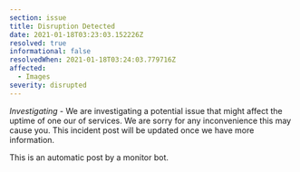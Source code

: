 ```yaml
---
section: issue
title: Disruption Detected
date: 2021-01-18T03:23:03.152226Z
resolved: true
informational: false
resolvedWhen: 2021-01-18T03:24:03.779716Z
affected:
  - Images
severity: disrupted
---
```

*Investigating* - We are investigating a potential issue that might affect the uptime of one our of services. We are sorry for any inconvenience this may cause you. This incident post will be updated once we have more information.

This is an automatic post by a monitor bot.
        